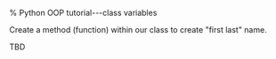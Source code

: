 % Python OOP tutorial---class variables

Create a method (function) within our class to create "first last" name.

TBD
